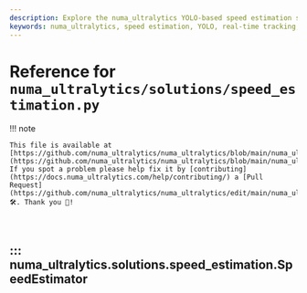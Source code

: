 ```yaml
---
description: Explore the numa_ultralytics YOLO-based speed estimation script for real-time object tracking and speed measurement, optimized for accuracy and performance.
keywords: numa_ultralytics, speed estimation, YOLO, real-time tracking, object tracking, python
---
```


# Reference for `numa_ultralytics/solutions/speed_estimation.py`

!!! note

    This file is available at [https://github.com/numa_ultralytics/numa_ultralytics/blob/main/numa_ultralytics/solutions/speed_estimation.py](https://github.com/numa_ultralytics/numa_ultralytics/blob/main/numa_ultralytics/solutions/speed_estimation.py). If you spot a problem please help fix it by [contributing](https://docs.numa_ultralytics.com/help/contributing/) a [Pull Request](https://github.com/numa_ultralytics/numa_ultralytics/edit/main/numa_ultralytics/solutions/speed_estimation.py) 🛠️. Thank you 🙏!

<br>

## ::: numa_ultralytics.solutions.speed_estimation.SpeedEstimator

<br><br>
